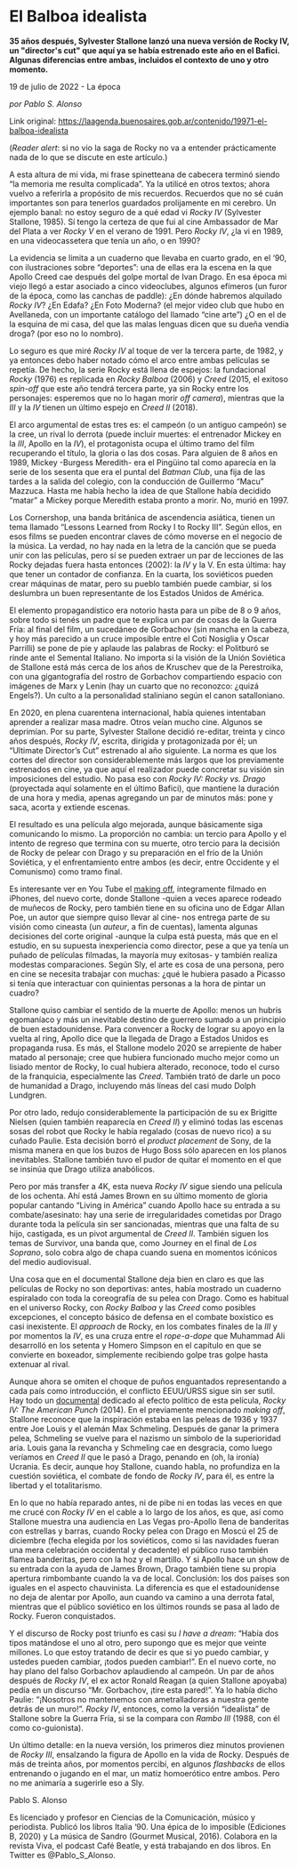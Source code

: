 # El Balboa idealista

**35 años después, Sylvester Stallone lanzó una nueva versión de Rocky IV, un "director's cut" que aquí ya se había estrenado este año en el Bafici. Algunas diferencias entre ambas, incluidos el contexto de uno y otro momento.**

19 de julio de 2022 - La época

_por Pablo S. Alonso_

Link original: https://laagenda.buenosaires.gob.ar/contenido/19971-el-balboa-idealista



(*Reader alert*: si no vio la saga de Rocky no va a entender prácticamente nada de lo que se discute en este artículo.)




A esta altura de mi vida, mi frase spinetteana de cabecera terminó siendo “la memoria me resulta complicada”. Ya la utilicé en otros textos; ahora vuelvo a referirla a propósito de mis recuerdos. Recuerdos que no sé cuán importantes son para tenerlos guardados prolijamente en mi cerebro. Un ejemplo banal: no estoy seguro de a qué edad vi *Rocky IV* (Sylvester Stallone, 1985). Sí tengo la certeza de que fui al cine Ambassador de Mar del Plata a ver *Rocky V* en el verano de 1991. Pero *Rocky IV*, ¿la vi en 1989, en una videocassetera que tenía un año, o en 1990?




La evidencia se limita a un cuaderno que llevaba en cuarto grado, en el ‘90, con ilustraciones sobre “deportes”: una de ellas era la escena en la que Apollo Creed cae después del golpe mortal de Ivan Drago. En esa época mi viejo llegó a estar asociado a cinco videoclubes, algunos efímeros (un furor de la época, como las canchas de paddle): ¿En dónde habremos alquilado *Rocky IV*? ¿En Edafa? ¿En Foto Moderna? (el mejor video club que hubo en Avellaneda, con un importante catálogo del llamado “cine arte”) ¿O en el de la esquina de mi casa, del que las malas lenguas dicen que su dueña vendía droga? (por eso no lo nombro).




Lo seguro es que miré *Rocky IV* al toque de ver la tercera parte, de 1982, y ya entonces debo haber notado cómo el arco entre ambas películas se repetía. De hecho, la serie Rocky está llena de espejos: la fundacional *Rocky* (1976) es replicada en *Rocky Balboa* (2006) y *Creed* (2015, el exitoso *spin-off* que este año tendrá tercera parte, ya sin Rocky entre los personajes: esperemos que no lo hagan morir *off camera*), mientras que la *III* y la *IV* tienen un último espejo en *Creed II* (2018).




El arco argumental de estas tres es: el campeón (o un antiguo campeón) se la cree, un rival lo derrota (puede incluir muertes: el entrenador Mickey en la *III*, Apollo en la *IV*), el protagonista ocupa el último tramo del film recuperando el título, la gloria o las dos cosas. Para alguien de 8 años en 1989, Mickey -Burgess Meredith- era el Pingüino tal como aparecía en la serie de los sesenta que era el puntal del *Batman Club*, una fija de las tardes a la salida del colegio, con la conducción de Guillermo “Macu” Mazzuca. Hasta me había hecho la idea de que Stallone había decidido “matar” a Mickey porque Meredith estaba pronto a morir. No, murió en 1997.




Los Cornershop, una banda británica de ascendencia asiática, tienen un tema llamado “Lessons Learned from Rocky I to Rocky III”. Según ellos, en esos films se pueden encontrar claves de cómo moverse en el negocio de la música. La verdad, no hay nada en la letra de la canción que se pueda unir con las películas, pero sí se pueden extraer un par de lecciones de las Rocky dejadas fuera hasta entonces (2002): la *IV* y la V. En esta última: hay que tener un contador de confianza. En la cuarta, los soviéticos pueden crear máquinas de matar, pero su pueblo también puede cambiar, si los deslumbra un buen representante de los Estados Unidos de América.




El elemento propagandístico era notorio hasta para un pibe de 8 o 9 años, sobre todo si tenés un padre que te explica un par de cosas de la Guerra Fría: al final del film, un sucedáneo de Gorbachov (sin mancha en la cabeza, y hoy más parecido a un cruce imposible entre el Coti Nosiglia y Oscar Parrilli) se pone de pie y aplaude las palabras de Rocky: el Politburó se rinde ante el Semental Italiano. No importa si la visión de la Unión Soviética de Stallone está más cerca de los años de Kruschev que de la Perestroika, con una gigantografía del rostro de Gorbachov compartiendo espacio con imágenes de Marx y Lenin (hay un cuarto que no reconozco: ¿quizá Engels?). Un culto a la personalidad staliniano según el canon satalloniano.




En 2020, en plena cuarentena internacional, había quienes intentaban aprender a realizar masa madre. Otros veían mucho cine. Algunos se deprimían. Por su parte, Sylvester Stallone decidió re-editar, treinta y cinco años después, *Rocky IV*, escrita, dirigida y protagonizada por él; un “Ultimate Director’s Cut” estrenado al año siguiente. La norma es que los cortes del director son considerablemente más largos que los previamente estrenados en cine, ya que aquí el realizador puede concretar su visión sin imposiciones del estudio. No pasa eso con *Rocky IV: Rocky vs. Drago* (proyectada aquí solamente en el último Bafici), que mantiene la duración de una hora y media, apenas agregando un par de minutos más: pone y saca, acorta y extiende escenas.




El resultado es una película algo mejorada, aunque básicamente siga comunicando lo mismo. La proporción no cambia: un tercio para Apollo y el intento de regreso que termina con su muerte, otro tercio para la decisión de Rocky de pelear con Drago y su preparación en el frío de la Unión Soviética, y el enfrentamiento entre ambos (es decir, entre Occidente y el Comunismo) como tramo final.




Es interesante ver en You Tube el [making off](https://www.youtube.com/watch?v=suhqtn_brBs), íntegramente filmado en iPhones, del nuevo corte, donde Stallone -quien a veces aparece rodeado de muñecos de Rocky, pero también tiene en su oficina uno de Edgar Allan Poe, un autor que siempre quiso llevar al cine- nos entrega parte de su visión como cineasta (un *auteur*, a fin de cuentas), lamenta algunas decisiones del corte original -aunque la culpa está puesta, más que en el estudio, en su supuesta inexperiencia como director, pese a que ya tenía un puñado de películas filmadas, la mayoría muy exitosas- y también realiza modestas comparaciones. Según Sly, el arte es cosa de una persona, pero en cine se necesita trabajar con muchas: ¿qué le hubiera pasado a Picasso si tenía que interactuar con quinientas personas a la hora de pintar un cuadro?




Stallone quiso cambiar el sentido de la muerte de Apollo: menos un hubris egomaníaco y más un inevitable destino de guerrero sumado a un principio de buen estadounidense. Para convencer a Rocky de lograr su apoyo en la vuelta al ring, Apollo dice que la llegada de Drago a Estados Unidos es propaganda rusa. Es más, el Stallone modelo 2020 se arrepiente de haber matado al personaje; cree que hubiera funcionado mucho mejor como un lisiado mentor de Rocky, lo cual hubiera alterado, reconoce, todo el curso de la franquicia, especialmente las *Creed*. También trató de darle un poco de humanidad a Drago, incluyendo más líneas del casi mudo Dolph Lundgren.




Por otro lado, redujo considerablemente la participación de su ex Brigitte Nielsen (quien también reaparecía en *Creed II*) y eliminó todas las escenas sosas del robot que Rocky le había regalado (cosas de nuevo rico) a su cuñado Paulie. Esta decisión borró el *product placement* de Sony, de la misma manera en que los buzos de Hugo Boss sólo aparecen en los planos inevitables. Stallone también tuvo el pudor de quitar el momento en el que se insinúa que Drago utiliza anabólicos.




Pero por más transfer a 4K, esta nueva *Rocky IV* sigue siendo una película de los ochenta. Ahí está James Brown en su último momento de gloria popular cantando “Living in América” cuando Apollo hace su entrada a su combate/asesinato: hay una serie de irregularidades cometidas por Drago durante toda la película sin ser sancionadas, mientras que una falta de su hijo, castigada, es un pivot argumental de *Creed II*. También siguen los temas de Survivor, una banda que, como Journey en el final de *Los Soprano*, solo cobra algo de chapa cuando suena en momentos icónicos del medio audiovisual.




Una cosa que en el documental Stallone deja bien en claro es que las películas de Rocky no son deportivas: antes, había mostrado un cuaderno espiralado con toda la coreografía de su pelea con Drago. Como es habitual en el universo Rocky, con *Rocky Balboa* y las *Creed* como posibles excepciones, el concepto básico de defensa en el combate boxístico es casi inexistente. El *approach* de Rocky, en los combates finales de la *III* y por momentos la *IV*, es una cruza entre el *rope-a-dope* que Muhammad Ali desarrolló en los setenta y Homero Simpson en el capítulo en que se convierte en boxeador, simplemente recibiendo golpe tras golpe hasta extenuar al rival.




Aunque ahora se omiten el choque de puños enguantados representando a cada país como introducción, el conflicto EEUU/URSS sigue sin ser sutil. Hay todo un [documental](https://www.youtube.com/watch?v=a8QM3UzFMUc) dedicado al efecto político de esta película, *Rocky IV:* *The American Punch* (2014). En el previamente mencionado *making off*, Stallone reconoce que la inspiración estaba en las peleas de 1936 y 1937 entre Joe Louis y el alemán Max Schmeling. Después de ganar la primera pelea, Schmeling se vuelve para el nazismo un símbolo de la superioridad aria. Louis gana la revancha y Schmeling cae en desgracia, como luego veríamos en *Creed II* que le pasó a Drago, penando en (oh, la ironía) Ucrania. Es decir, aunque hoy Stallone, cuando habla, no profundiza en la cuestión soviética, el combate de fondo de *Rocky IV*, para él, es entre la libertad y el totalitarismo.




En lo que no había reparado antes, ni de pibe ni en todas las veces en que me crucé con *Rocky IV* en el cable a lo largo de los años, es que, así como Stallone muestra una audiencia en Las Vegas pro-Apollo llena de banderitas con estrellas y barras, cuando Rocky pelea con Drago en Moscú el 25 de diciembre (fecha elegida por los soviéticos, como si las navidades fueran una mera celebración occidental y decadente) el público ruso también flamea banderitas, pero con la hoz y el martillo. Y si Apollo hace un show de su entrada con la ayuda de James Brown, Drago también tiene su propia apertura rimbombante cuando la va de local. Conclusión: los dos países son iguales en el aspecto chauvinista. La diferencia es que el estadounidense no deja de alentar por Apollo, aun cuando va camino a una derrota fatal, mientras que el público soviético en los últimos rounds se pasa al lado de Rocky. Fueron conquistados.




Y el discurso de Rocky post triunfo es casi su *I have a dream*: “Había dos tipos matándose el uno al otro, pero supongo que es mejor que veinte millones. Lo que estoy tratando de decir es que si yo puedo cambiar, y ustedes pueden cambiar, ¡todos pueden cambiar!”. En el nuevo corte, no hay plano del falso Gorbachov aplaudiendo al campeón. Un par de años después de *Rocky IV*, el ex actor Ronald Reagan (a quien Stallone apoyaba) pedía en un discurso “Mr. Gorbachov, ¡tire esta pared!”. Ya lo había dicho Paulie: “¡Nosotros no mantenemos con ametralladoras a nuestra gente detrás de un muro!”. *Rocky IV*, entonces, como la versión “idealista” de Stallone sobre la Guerra Fría, si se la compara con *Rambo III* (1988, con él como co-guionista).




Un último detalle: en la nueva versión, los primeros diez minutos provienen de *Rocky III*, ensalzando la figura de Apollo en la vida de Rocky. Después de más de treinta años, por momentos percibí, en algunos *flashbacks* de ellos entrenando o jugando en el mar, un matiz homoerótico entre ambos. Pero no me animaría a sugerirle eso a Sly.




Pablo S. Alonso




Es licenciado y profesor en Ciencias de la Comunicación, músico y periodista. Publicó los libros Italia ‘90. Una épica de lo imposible (Ediciones B, 2020) y La música de Sandro (Gourmet Musical, 2016). Colabora en la revista Viva, el podcast Café Beatle, y está trabajando en dos libros. En Twitter es @Pablo\_S\_Alonso.




